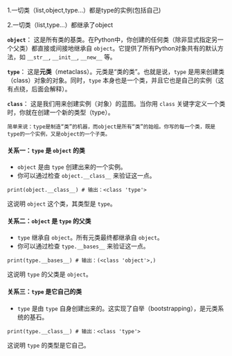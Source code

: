 1.一切类（list,object,type...）都是type的实例(包括自己)

2.一切类（list,type...）都继承了object

**`object`**： 这是所有类的基类。在Python中，你创建的任何类（除非显式指定另一个父类）都直接或间接地继承自 `object`。它提供了所有Python对象共有的默认方法，如 `__str__`, `__init__`, `__new__` 等。

**`type`**： 这是**元类**（metaclass）。元类是“类的类”。也就是说，`type` 是用来创建类（class）对象的对象。同时，`type` 本身也是一个类，并且它也是自己的实例（这有点绕，后面会解释）。

**`class`**： 这是我们用来创建实例（对象）的蓝图。当你用 `class` 关键字定义一个类时，你就在创建一个新的类型（type）。

```
简单来说：type是制造“类”的机器，而object是所有“类”的始祖。你写的每一个类，既是type的一个实例，又是object的一个子类。
```





#### 关系一：`type` 是 `object` 的类

- `object` 是由 `type` 创建出来的一个实例。
- 你可以通过检查 `object.__class__` 来验证这一点。

```
print(object.__class__) # 输出：<class 'type'>
```

这说明 `object` 这个类，其类型是 `type`。

#### 关系二：`object` 是 `type` 的父类

- `type` 继承自 `object`。所有元类最终都继承自 `object`。
- 你可以通过检查 `type.__bases__` 来验证这一点。

```
print(type.__bases__) # 输出：(<class 'object'>,)
```

这说明 `type` 的父类是 `object`。

#### 关系三：`type` 是它自己的类

- `type` 是由 `type` 自身创建出来的。这实现了自举（bootstrapping），是元类系统的基石。

```
print(type.__class__) # 输出：<class 'type'>
```

这说明 `type` 的类型是它自己。